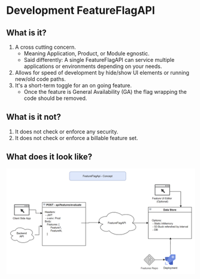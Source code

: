 # Development FeatureFlagAPI

## What is it?
1) A cross cutting concern.
   - Meaning Application, Product, or Module egnostic.
   - Said differently: A single FeatureFlagAPI can service multiple applications or environments depending on your needs.
2) Allows for speed of development by hide/show UI elements or running new/old code paths.
3)  It's a short-term toggle for an on going feature.
    - Once the feature is General Availability (GA) the flag wrapping the code should be removed.

## What is it not?
1) It does not check or enforce any security.
2) It does not check or enforce a billable feature set.

## What does it look like?
![FeatureFlag API Concept](./media/featureflagapi_concept.PNG)
